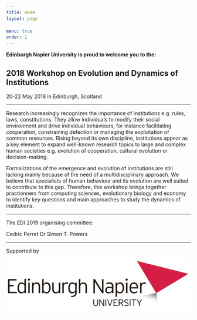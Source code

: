 ```yaml
---
title: Home
layout: page

menu: true
order: 1
---
```


**Edinburgh Napier University is proud to welcome you to the:**

## 2018 Workshop on Evolution and Dynamics of Institutions

20-22 May 2018 in Edinburgh, Scotland

____

Research increasingly recognizes the importance of institutions e.g. rules, laws, constitutions. They allow individuals to modify their social environment and drive individual behaviours, for instance facilitating cooperation, constraining defection or managing the exploitation of common resources. Rising beyond its own discipline, institutions appear as a key element to expand well-known research topics to large and complex human societies e.g. evolution of cooperation, cultural evolution or decision-making.

Formalizations of the emergence and evolution of institutions are still lacking mainly because of the need of a multidisciplinary approach. We believe that specialists of human behaviour and its evolution are well suited to contribute to this gap. Therefore, this workshop brings together practionners from computing sciences, evolutionary biology and economy to identify key questions and main approaches to study the dynamics of institutions.


___
The EDI 2019 organising committee:

Cedric Perret
Dr Simon T. Powers

___
Supported by 

![Edinburgh Napier University](/assets/img/napierLogo.jpg)